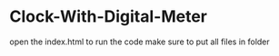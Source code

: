 # Clock-With-Digital-Meter
open the index.html to run the code 
make sure to put all files in folder

